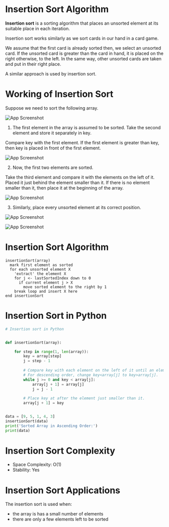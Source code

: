 # Insertion Sort Algorithm

__Insertion sort__ is a sorting algorithm that places an unsorted element at its suitable place in each iteration.

Insertion sort works similarly as we sort cards in our hand in a card game.

We assume that the first card is already sorted then, we select an unsorted card. If the unsorted card is greater than the card in hand, it is placed on the right otherwise, to the left. In the same way, other unsorted cards are taken and put in their right place.

A similar approach is used by insertion sort.

###

# Working of Insertion Sort

Suppose we need to sort the following array.

![App Screenshot](https://github.com/user-attachments/assets/1593dee0-19c8-4c37-a303-4d377a34efe9)

1. The first element in the array is assumed to be sorted. Take the second element and store it separately in key.

Compare key with the first element. If the first element is greater than key, then key is placed in front of the first element.

![App Screenshot](https://github.com/user-attachments/assets/02717596-e533-4ca3-be51-67bae38ada58)

2. Now, the first two elements are sorted.  

Take the third element and compare it with the elements on the left of it. Placed it just behind the element smaller than it. If there is no element smaller than it, then place it at the beginning of the array.

![App Screenshot](https://github.com/user-attachments/assets/eb0f87c0-1400-4d18-8b03-d2038722ca44)

3. Similarly, place every unsorted element at its correct position.

![App Screenshot](https://github.com/user-attachments/assets/175f1181-c244-473b-afbd-1357098db3de)

![App Screenshot](https://github.com/user-attachments/assets/efad4578-daf1-480a-a6b9-f2a03c1d681b)

###

# Insertion Sort Algorithm

~~~
insertionSort(array)
  mark first element as sorted
  for each unsorted element X
    'extract' the element X
    for j <- lastSortedIndex down to 0
      if current element j > X
        move sorted element to the right by 1
    break loop and insert X here
end insertionSort
~~~

###

# Insertion Sort in Python

~~~python
# Insertion sort in Python


def insertionSort(array):

    for step in range(1, len(array)):
        key = array[step]
        j = step - 1
        
        # Compare key with each element on the left of it until an element smaller than it is found
        # For descending order, change key<array[j] to key>array[j].        
        while j >= 0 and key < array[j]:
            array[j + 1] = array[j]
            j = j - 1
        
        # Place key at after the element just smaller than it.
        array[j + 1] = key


data = [9, 5, 1, 4, 3]
insertionSort(data)
print('Sorted Array in Ascending Order:')
print(data)
~~~

# Insertion Sort Complexity

* Space Complexity:	O(1)
* Stability:	Yes

# Insertion Sort Applications

The insertion sort is used when:

* the array is has a small number of elements
* there are only a few elements left to be sorted






